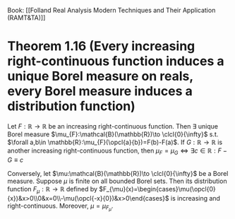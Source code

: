 Book: [[Folland Real Analysis Modern Techniques and Their Application (RAMT&TA)]]
# Theorem 1.16 (Every increasing right-continuous function induces a unique Borel measure on reals, every Borel measure induces a distribution function)
Let $F:\mathbb{R}\to \mathbb{R}$ be an increasing right-continuous function.
Then $\exists$ unique Borel measure $\mu_{F}:\mathcal{B}(\mathbb{R})\to \clcl{0}{\infty}$ s.t. $\forall a,b\in \mathbb{R}:\mu_{F}(\opcl{a}{b})=F(b)-F(a)$.
If $G:\mathbb{R}\to \mathbb{R}$ is another increasing right-continuous function, then $\mu_{F}=\mu_{G}\iff \exists c\in \mathbb{R}: F-G\equiv c$ 

Conversely, let $\mu:\mathcal{B}(\mathbb{R})\to \clcl{0}{\infty}$ be a Borel measure.
Suppose $\mu$ is finite on all bounded Borel sets.
Then its distribution function $F_{\mu}:\mathbb{R}\to \mathbb{R}$ defined by $F_{\mu}(x)=\begin{cases}\mu(\opcl{0}{x})&x>0\\0&x=0\\-\mu(\opcl{-x}{0})&x>0\end{cases}$ is increasing and right-continuous.
Moreover, $\mu=\mu_{F_{\mu}}$.